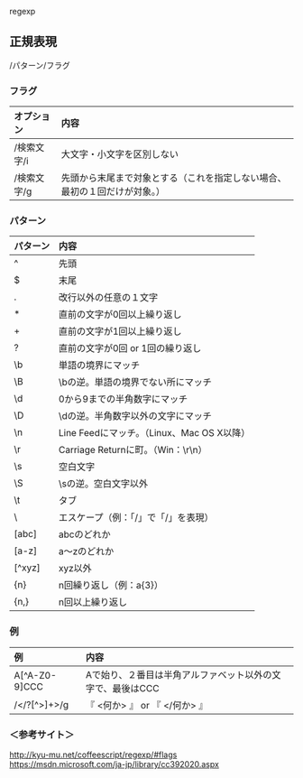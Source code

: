 regexp

## 正規表現
/パターン/フラグ

### フラグ

|   オプション  |    内容                                                                        |
|:--------------|:-------------------------------------------------------------------------------|
|  /検索文字/i  |  大文字・小文字を区別しない                                                    |
|  /検索文字/g  |  先頭から末尾まで対象とする（これを指定しない場合、最初の１回だけが対象。）    |

### パターン

| パターン |    内容                                        |
|:---------|:-----------------------------------------------|
|  ^       |  先頭                                          |
|  $       |  末尾                                          |
|  .       |  改行以外の任意の１文字                        |
|  *       |  直前の文字が0回以上繰り返し                   |
|  +       |  直前の文字が1回以上繰り返し                   |
|  ?       |  直前の文字が0回 or 1回の繰り返し              |
|  \b      |  単語の境界にマッチ                            |
|  \B      |  \bの逆。単語の境界でない所にマッチ            |
|  \d      |  0から9までの半角数字にマッチ                  |
|  \D      |  \dの逆。半角数字以外の文字にマッチ            |
|  \n      |  Line Feedにマッチ。（Linux、Mac OS X以降）    |
|  \r      |  Carriage Returnに町。（Win：\r\n）            |
|  \s      |  空白文字                                      |
|  \S      |  \sの逆。空白文字以外                          |
|  \t      |  タブ                                          |
|  \       |  エスケープ（例：「\/」で「/」を表現）         |
|  [abc]   |  abcのどれか                                   |
|  [a-z]   |  a～zのどれか                                  |
|  [^xyz]  |  xyz以外                                       |
|  {n}     |  n回繰り返し（例：a{3}）                       |
|  {n,}    |  n回以上繰り返し                               |

### 例

|  例             |  内容                                                        |
|:----------------|:-------------------------------------------------------------|
|  A[^A-Z0-9]CCC  |  Aで始り、２番目は半角アルファベット以外の文字で、最後はCCC  |
|  /<\/?[^>]+>/g  |  『  <何か> 』 or  『  </何か>  』                           |

### ＜参考サイト＞
http://kyu-mu.net/coffeescript/regexp/#flags    
https://msdn.microsoft.com/ja-jp/library/cc392020.aspx    
